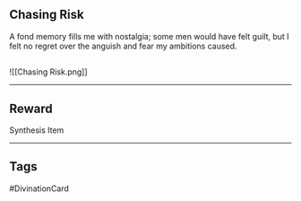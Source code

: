 ## Chasing Risk
A fond memory fills me with nostalgia; some men would have felt guilt, but I felt no regret over the anguish and fear my ambitions caused.
## 
![[Chasing Risk.png]]

---
## Reward
Synthesis Item

---
## Tags
#DivinationCard